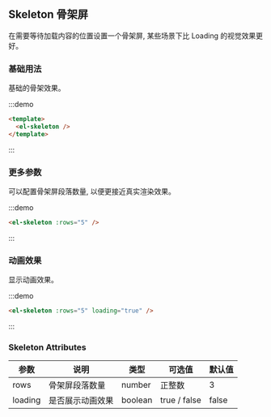 ## Skeleton 骨架屏

在需要等待加载内容的位置设置一个骨架屏, 某些场景下比 Loading 的视觉效果更好。

### 基础用法

基础的骨架效果。

:::demo
```html
<template>
  <el-skeleton />
</template>
```
:::

### 更多参数

可以配置骨架屏段落数量, 以便更接近真实渲染效果。


:::demo
```html
<el-skeleton :rows="5" />
```
:::

### 动画效果

显示动画效果。

:::demo
```html
<el-skeleton :rows="5" loading="true" />
```
:::

### Skeleton Attributes
| 参数          | 说明            | 类型            | 可选值                 | 默认值   |
|-------------  |---------------- |---------------- |---------------------- |-------- |
| rows      | 骨架屏段落数量  | number  |           正整数          |    3     |
| loading      | 是否展示动画效果 | boolean  |  true / false  |  false |